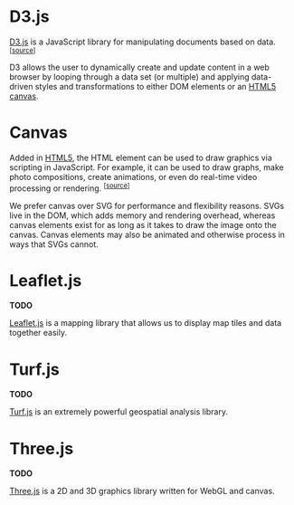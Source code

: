 # D3.js

[D3.js](https://d3js.org/) is a JavaScript library for manipulating documents based on data. <sup>[[source](https://d3js.org/)]</sup>

D3 allows the user to dynamically create and update content in a web browser by looping through a data set (or multiple) and applying data-driven styles and transformations to either DOM elements or an [HTML5 canvas](#canvas).

# Canvas

Added in [HTML5](https://developer.mozilla.org/en-US/docs/HTML/HTML5), the HTML <canvas> element can be used to draw graphics via scripting in JavaScript. For example, it can be used to draw graphs, make photo compositions, create animations, or even do real-time video processing or rendering. <sup>[[source](https://developer.mozilla.org/en-US/docs/Web/API/Canvas_API)]</sup>

We prefer canvas over SVG for performance and flexibility reasons. SVGs live in the DOM, which adds memory and rendering overhead, whereas canvas elements exist for as long as it takes to draw the image onto the canvas. Canvas elements may also be animated and otherwise process in ways that SVGs cannot.

# Leaflet.js

**TODO**

[Leaflet.js](http://leafletjs.com/) is a mapping library that allows us to display map tiles and data together easily.

# Turf.js

**TODO**

[Turf.js](http://turfjs.org/) is an extremely powerful geospatial analysis library.

# Three.js

**TODO**

[Three.js](https://threejs.org/) is a 2D and 3D graphics library written for WebGL and canvas.